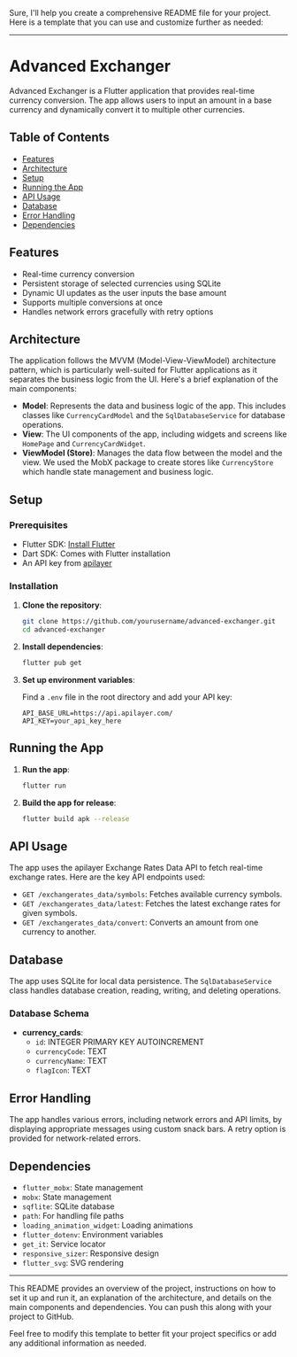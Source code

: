 Sure, I'll help you create a comprehensive README file for your project. Here is a template that you can use and customize further as needed:

---

# Advanced Exchanger

Advanced Exchanger is a Flutter application that provides real-time currency conversion. The app allows users to input an amount in a base currency and dynamically convert it to multiple other currencies.

## Table of Contents

- [Features](#features)
- [Architecture](#architecture)
- [Setup](#setup)
- [Running the App](#running-the-app)
- [API Usage](#api-usage)
- [Database](#database)
- [Error Handling](#error-handling)
- [Dependencies](#dependencies)

## Features

- Real-time currency conversion
- Persistent storage of selected currencies using SQLite
- Dynamic UI updates as the user inputs the base amount
- Supports multiple conversions at once
- Handles network errors gracefully with retry options

## Architecture

The application follows the MVVM (Model-View-ViewModel) architecture pattern, which is particularly well-suited for Flutter applications as it separates the business logic from the UI. Here's a brief explanation of the main components:

- **Model**: Represents the data and business logic of the app. This includes classes like `CurrencyCardModel` and the `SqlDatabaseService` for database operations.
- **View**: The UI components of the app, including widgets and screens like `HomePage` and `CurrencyCardWidget`.
- **ViewModel (Store)**: Manages the data flow between the model and the view. We used the MobX package to create stores like `CurrencyStore` which handle state management and business logic.

## Setup

### Prerequisites

- Flutter SDK: [Install Flutter](https://flutter.dev/docs/get-started/install)
- Dart SDK: Comes with Flutter installation
- An API key from [apilayer](https://apilayer.com/marketplace/exchangerates_data-api) 

### Installation

1. **Clone the repository**:

   ```bash
   git clone https://github.com/yourusername/advanced-exchanger.git
   cd advanced-exchanger
   ```

2. **Install dependencies**:

   ```bash
   flutter pub get
   ```

3. **Set up environment variables**:

   Find a `.env` file in the root directory and add your API key:

   ```
   API_BASE_URL=https://api.apilayer.com/
   API_KEY=your_api_key_here
   ```

## Running the App

1. **Run the app**:

   ```bash
   flutter run
   ```

2. **Build the app for release**:

   ```bash
   flutter build apk --release
   ```

## API Usage

The app uses the apilayer Exchange Rates Data API to fetch real-time exchange rates. Here are the key API endpoints used:

- `GET /exchangerates_data/symbols`: Fetches available currency symbols.
- `GET /exchangerates_data/latest`: Fetches the latest exchange rates for given symbols.
- `GET /exchangerates_data/convert`: Converts an amount from one currency to another.

## Database

The app uses SQLite for local data persistence. The `SqlDatabaseService` class handles database creation, reading, writing, and deleting operations.

### Database Schema

- **currency_cards**:
  - `id`: INTEGER PRIMARY KEY AUTOINCREMENT
  - `currencyCode`: TEXT
  - `currencyName`: TEXT
  - `flagIcon`: TEXT

## Error Handling

The app handles various errors, including network errors and API limits, by displaying appropriate messages using custom snack bars. A retry option is provided for network-related errors.

## Dependencies

- `flutter_mobx`: State management
- `mobx`: State management
- `sqflite`: SQLite database
- `path`: For handling file paths
- `loading_animation_widget`: Loading animations
- `flutter_dotenv`: Environment variables
- `get_it`: Service locator
- `responsive_sizer`: Responsive design
- `flutter_svg`: SVG rendering

---

This README provides an overview of the project, instructions on how to set it up and run it, an explanation of the architecture, and details on the main components and dependencies. You can push this along with your project to GitHub.

Feel free to modify this template to better fit your project specifics or add any additional information as needed.
